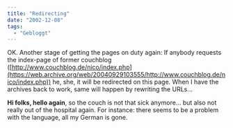 ```yaml
---
title: "Redirecting"
date: "2002-12-08"
tags:
  - "Gebloggt"
---
```


OK. Another stage of getting the pages on duty again: If anybody requests the index-page of former couchblog ([http://www.couchblog.de/nico/index.php](https://web.archive.org/web/20040929103555/http://www.couchblog.de/nico/index.php)) he, she, it will be redirected on this page. When I have the archives back to work, same will happen by rewriting the URLs…

**Hi folks, hello again**, so the couch is not that sick anymore… but also not really out of the hospital again. For instance: there seems to be a problem with the language, all my German is gone.
